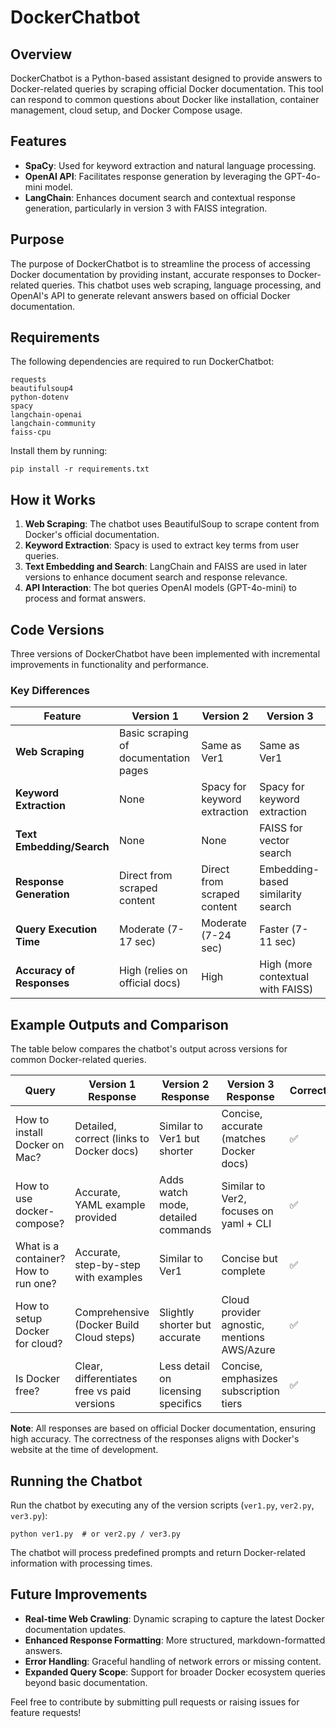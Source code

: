 # DockerChatbot

## Overview

DockerChatbot is a Python-based assistant designed to provide answers to Docker-related queries by scraping official Docker documentation. This tool can respond to common questions about Docker like installation, container management, cloud setup, and Docker Compose usage.

## Features
- **SpaCy**: Used for keyword extraction and natural language processing.
- **OpenAI API**: Facilitates response generation by leveraging the GPT-4o-mini model.
- **LangChain**: Enhances document search and contextual response generation, particularly in version 3 with FAISS integration.

## Purpose

The purpose of DockerChatbot is to streamline the process of accessing Docker documentation by providing instant, accurate responses to Docker-related queries. This chatbot uses web scraping, language processing, and OpenAI's API to generate relevant answers based on official Docker documentation.

## Requirements

The following dependencies are required to run DockerChatbot:

```
requests
beautifulsoup4
python-dotenv
spacy
langchain-openai
langchain-community
faiss-cpu
```

Install them by running:
```
pip install -r requirements.txt
```

## How it Works

1. **Web Scraping**: The chatbot uses BeautifulSoup to scrape content from Docker's official documentation.
2. **Keyword Extraction**: Spacy is used to extract key terms from user queries.
3. **Text Embedding and Search**: LangChain and FAISS are used in later versions to enhance document search and response relevance.
4. **API Interaction**: The bot queries OpenAI models (GPT-4o-mini) to process and format answers.

## Code Versions

Three versions of DockerChatbot have been implemented with incremental improvements in functionality and performance.

### Key Differences

| Feature                   | Version 1                             | Version 2                    | Version 3                         |
| ------------------------- | ------------------------------------- | ---------------------------- | --------------------------------- |
| **Web Scraping**          | Basic scraping of documentation pages | Same as Ver1                 | Same as Ver1                      |
| **Keyword Extraction**    | None                                  | Spacy for keyword extraction | Spacy for keyword extraction      |
| **Text Embedding/Search** | None                                  | None                         | FAISS for vector search           |
| **Response Generation**   | Direct from scraped content           | Direct from scraped content  | Embedding-based similarity search |
| **Query Execution Time**  | Moderate (7-17 sec)                   | Moderate (7-24 sec)          | Faster (7-11 sec)                 |
| **Accuracy of Responses** | High (relies on official docs)        | High                         | High (more contextual with FAISS) |

## Example Outputs and Comparison

The table below compares the chatbot's output across versions for common Docker-related queries.

| Query                                | Version 1 Response                          | Version 2 Response                 | Version 3 Response                          | Correctness |
| ------------------------------------ | ------------------------------------------- | ---------------------------------- | ------------------------------------------- | ----------- |
| How to install Docker on Mac?        | Detailed, correct (links to Docker docs)    | Similar to Ver1 but shorter        | Concise, accurate (matches Docker docs)     | ✅           |
| How to use docker-compose?           | Accurate, YAML example provided             | Adds watch mode, detailed commands | Similar to Ver2, focuses on yaml + CLI      | ✅           |
| What is a container? How to run one? | Accurate, step-by-step with examples        | Similar to Ver1                    | Concise but complete                        | ✅           |
| How to setup Docker for cloud?       | Comprehensive (Docker Build Cloud steps)    | Slightly shorter but accurate      | Cloud provider agnostic, mentions AWS/Azure | ✅           |
| Is Docker free?                      | Clear, differentiates free vs paid versions | Less detail on licensing specifics | Concise, emphasizes subscription tiers      | ✅           |

**Note**: All responses are based on official Docker documentation, ensuring high accuracy. The correctness of the responses aligns with Docker's website at the time of development.

## Running the Chatbot

Run the chatbot by executing any of the version scripts (`ver1.py`, `ver2.py`, `ver3.py`):

```
python ver1.py  # or ver2.py / ver3.py
```

The chatbot will process predefined prompts and return Docker-related information with processing times.

## Future Improvements

- **Real-time Web Crawling**: Dynamic scraping to capture the latest Docker documentation updates.
- **Enhanced Response Formatting**: More structured, markdown-formatted answers.
- **Error Handling**: Graceful handling of network errors or missing content.
- **Expanded Query Scope**: Support for broader Docker ecosystem queries beyond basic documentation.

Feel free to contribute by submitting pull requests or raising issues for feature requests!

